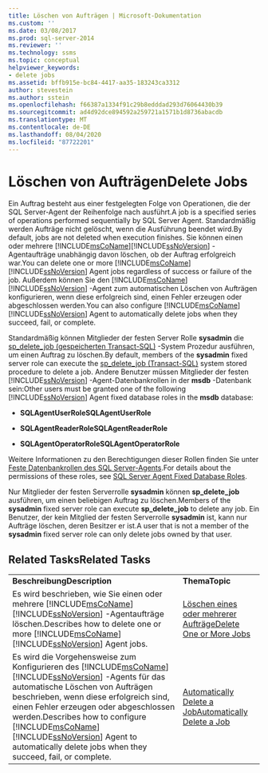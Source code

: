```yaml
---
title: Löschen von Aufträgen | Microsoft-Dokumentation
ms.custom: ''
ms.date: 03/08/2017
ms.prod: sql-server-2014
ms.reviewer: ''
ms.technology: ssms
ms.topic: conceptual
helpviewer_keywords:
- delete jobs
ms.assetid: bffb915e-bc84-4417-aa35-183243ca3312
author: stevestein
ms.author: sstein
ms.openlocfilehash: f66387a1334f91c29b8edddad293d76064430b39
ms.sourcegitcommit: ad4d92dce894592a259721a1571b1d8736abacdb
ms.translationtype: MT
ms.contentlocale: de-DE
ms.lasthandoff: 08/04/2020
ms.locfileid: "87722201"
---
```

# <a name="delete-jobs"></a><span data-ttu-id="8809e-102">Löschen von Aufträgen</span><span class="sxs-lookup"><span data-stu-id="8809e-102">Delete Jobs</span></span>
  <span data-ttu-id="8809e-103">Ein Auftrag besteht aus einer festgelegten Folge von Operationen, die der SQL Server-Agent der Reihenfolge nach ausführt.</span><span class="sxs-lookup"><span data-stu-id="8809e-103">A job is a specified series of operations performed sequentially by SQL Server Agent.</span></span> <span data-ttu-id="8809e-104">Standardmäßig werden Aufträge nicht gelöscht, wenn die Ausführung beendet wird.</span><span class="sxs-lookup"><span data-stu-id="8809e-104">By default, jobs are not deleted when execution finishes.</span></span> <span data-ttu-id="8809e-105">Sie können einen oder mehrere [!INCLUDE[msCoName](../../includes/msconame-md.md)][!INCLUDE[ssNoVersion](../../includes/ssnoversion-md.md)] -Agentaufträge unabhängig davon löschen, ob der Auftrag erfolgreich war.</span><span class="sxs-lookup"><span data-stu-id="8809e-105">You can delete one or more [!INCLUDE[msCoName](../../includes/msconame-md.md)][!INCLUDE[ssNoVersion](../../includes/ssnoversion-md.md)] Agent jobs regardless of success or failure of the job.</span></span> <span data-ttu-id="8809e-106">Außerdem können Sie den [!INCLUDE[msCoName](../../includes/msconame-md.md)][!INCLUDE[ssNoVersion](../../includes/ssnoversion-md.md)] -Agent zum automatischen Löschen von Aufträgen konfigurieren, wenn diese erfolgreich sind, einen Fehler erzeugen oder abgeschlossen werden.</span><span class="sxs-lookup"><span data-stu-id="8809e-106">You can also configure [!INCLUDE[msCoName](../../includes/msconame-md.md)][!INCLUDE[ssNoVersion](../../includes/ssnoversion-md.md)] Agent to automatically delete jobs when they succeed, fail, or complete.</span></span>  
  
 <span data-ttu-id="8809e-107">Standardmäßig können Mitglieder der festen Server Rolle **sysadmin** die [sp_delete_job &#40;gespeicherten Transact-SQL&#41;](/sql/relational-databases/system-stored-procedures/sp-delete-job-transact-sql) -System Prozedur ausführen, um einen Auftrag zu löschen.</span><span class="sxs-lookup"><span data-stu-id="8809e-107">By default, members of the **sysadmin** fixed server role can execute the [sp_delete_job &#40;Transact-SQL&#41;](/sql/relational-databases/system-stored-procedures/sp-delete-job-transact-sql) system stored procedure to delete a job.</span></span> <span data-ttu-id="8809e-108">Andere Benutzer müssen Mitglieder der festen [!INCLUDE[ssNoVersion](../../includes/ssnoversion-md.md)] -Agent-Datenbankrollen in der **msdb** -Datenbank sein:</span><span class="sxs-lookup"><span data-stu-id="8809e-108">Other users must be granted one of the following [!INCLUDE[ssNoVersion](../../includes/ssnoversion-md.md)] Agent fixed database roles in the **msdb** database:</span></span>  
  
-   <span data-ttu-id="8809e-109">**SQLAgentUserRole**</span><span class="sxs-lookup"><span data-stu-id="8809e-109">**SQLAgentUserRole**</span></span>  
  
-   <span data-ttu-id="8809e-110">**SQLAgentReaderRole**</span><span class="sxs-lookup"><span data-stu-id="8809e-110">**SQLAgentReaderRole**</span></span>  
  
-   <span data-ttu-id="8809e-111">**SQLAgentOperatorRole**</span><span class="sxs-lookup"><span data-stu-id="8809e-111">**SQLAgentOperatorRole**</span></span>  
  
 <span data-ttu-id="8809e-112">Weitere Informationen zu den Berechtigungen dieser Rollen finden Sie unter [Feste Datenbankrollen des SQL Server-Agents](sql-server-agent-fixed-database-roles.md).</span><span class="sxs-lookup"><span data-stu-id="8809e-112">For details about the permissions of these roles, see [SQL Server Agent Fixed Database Roles](sql-server-agent-fixed-database-roles.md).</span></span>  
  
 <span data-ttu-id="8809e-113">Nur Mitglieder der festen Serverrolle **sysadmin** können **sp_delete_job** ausführen, um einen beliebigen Auftrag zu löschen.</span><span class="sxs-lookup"><span data-stu-id="8809e-113">Members of the **sysadmin** fixed server role can execute **sp_delete_job** to delete any job.</span></span> <span data-ttu-id="8809e-114">Ein Benutzer, der kein Mitglied der festen Serverrolle **sysadmin** ist, kann nur Aufträge löschen, deren Besitzer er ist.</span><span class="sxs-lookup"><span data-stu-id="8809e-114">A user that is not a member of the **sysadmin** fixed server role can only delete jobs owned by that user.</span></span>  
  
## <a name="related-tasks"></a><span data-ttu-id="8809e-115">Related Tasks</span><span class="sxs-lookup"><span data-stu-id="8809e-115">Related Tasks</span></span>  
  
|||  
|-|-|  
|<span data-ttu-id="8809e-116">**Beschreibung**</span><span class="sxs-lookup"><span data-stu-id="8809e-116">**Description**</span></span>|<span data-ttu-id="8809e-117">**Thema**</span><span class="sxs-lookup"><span data-stu-id="8809e-117">**Topic**</span></span>|  
|<span data-ttu-id="8809e-118">Es wird beschrieben, wie Sie einen oder mehrere [!INCLUDE[msCoName](../../includes/msconame-md.md)][!INCLUDE[ssNoVersion](../../includes/ssnoversion-md.md)] -Agentaufträge löschen.</span><span class="sxs-lookup"><span data-stu-id="8809e-118">Describes how to delete one or more [!INCLUDE[msCoName](../../includes/msconame-md.md)][!INCLUDE[ssNoVersion](../../includes/ssnoversion-md.md)] Agent jobs.</span></span>|[<span data-ttu-id="8809e-119">Löschen eines oder mehrerer Aufträge</span><span class="sxs-lookup"><span data-stu-id="8809e-119">Delete One or More Jobs</span></span>](delete-one-or-more-jobs.md)|  
|<span data-ttu-id="8809e-120">Es wird die Vorgehensweise zum Konfigurieren des [!INCLUDE[msCoName](../../includes/msconame-md.md)][!INCLUDE[ssNoVersion](../../includes/ssnoversion-md.md)] -Agents für das automatische Löschen von Aufträgen beschrieben, wenn diese erfolgreich sind, einen Fehler erzeugen oder abgeschlossen werden.</span><span class="sxs-lookup"><span data-stu-id="8809e-120">Describes how to configure [!INCLUDE[msCoName](../../includes/msconame-md.md)][!INCLUDE[ssNoVersion](../../includes/ssnoversion-md.md)] Agent to automatically delete jobs when they succeed, fail, or complete.</span></span>|[<span data-ttu-id="8809e-121">Automatically Delete a Job</span><span class="sxs-lookup"><span data-stu-id="8809e-121">Automatically Delete a Job</span></span>](automatically-delete-a-job.md)|  
  
  
